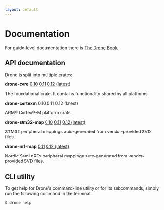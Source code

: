 ```yaml
---
layout: default
---
```


# Documentation

For guide-level documentation there is [The Drone Book](https://book.drone-os.com).

## API documentation

Drone is split into multiple crates:

**drone-core**
[0.10](https://api.drone-os.com/drone-core/0.10/)
[0.11](https://api.drone-os.com/drone-core/0.11/)
[0.12 (latest)](https://api.drone-os.com/drone-core/0.12/)

The foundational crate. It contains functionality shared by all platforms.

**drone-cortexm**
[0.10](https://api.drone-os.com/drone-cortex-m/0.10/)
[0.11](https://api.drone-os.com/drone-cortex-m/0.11/)
[0.12 (latest)](https://api.drone-os.com/drone-cortexm/0.12/)

ARM® Cortex®-M platform crate.

**drone-stm32-map**
[0.10](https://api.drone-os.com/drone-stm32-map/0.10/)
[0.11](https://api.drone-os.com/drone-stm32-map/0.11/)
[0.12 (latest)](https://api.drone-os.com/drone-stm32-map/0.12/)

STM32 peripheral mappings auto-generated from vendor-provided SVD files.

**drone-nrf-map**
[0.11](https://api.drone-os.com/drone-nrf-map/0.11/)
[0.12 (latest)](https://api.drone-os.com/drone-nrf-map/0.12/)

Nordic Semi nRFx peripheral mappings auto-generated from vendor-provided SVD
files.

## CLI utility

To get help for Drone's command-line utility or for its subcommands, simply run
the following command in the terminal:

```shell
$ drone help
```
